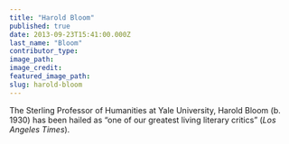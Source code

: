 ```yaml
---
title: "Harold Bloom"
published: true
date: 2013-09-23T15:41:00.000Z
last_name: "Bloom"
contributor_type:
image_path:
image_credit:
featured_image_path:
slug: harold-bloom
---
```


The Sterling Professor of Humanities at Yale University, Harold Bloom (b. 1930) has been hailed as “one of our greatest living literary critics” (_Los Angeles Times_).

